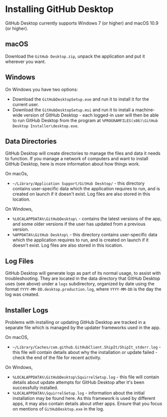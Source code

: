 # Installing GitHub Desktop

GitHub Desktop currently supports Windows 7 (or higher) and
macOS 10.9 (or higher).

## macOS

Download the `GitHub Desktop.zip`, unpack the application and put it wherever
you want.

## Windows

On Windows you have two options:

- Download the `GitHubDesktopSetup.exe` and run it to install it for the
 current user.
- Download the `GitHubDesktopSetup.msi` and run it to install a machine-wide
 version of GitHub Desktop - each logged-in user will then be able to run
 GitHub Desktop from the program at
 `%PROGRAMFILES(x86)\GitHub Desktop Installer\desktop.exe`.

## Data Directories

GitHub Desktop will create directories to manage the files and data it needs to
function. If you manage a network of computers and want to install GitHub
Desktop, here is more information about how things work.

On macOs,

- `~/Library/Application Support/GitHub Desktop/` - this directory contains
user-specific data which the application requires to run, and is created on
launch if it doesn't exist. Log files are also stored in this location.

On Windows,

- `%LOCALAPPDATA%\GitHubDesktop\` - contains the latest versions of the app,
 and some older versions if the user has updated from a previous version.
- `%APPDATA%\GitHub Desktop\` - this directory contains user-specific data
 which the application requires to run, and is created on launch if it doesn't
 exist. Log files are also stored in this location.

## Log Files

GitHub Desktop will generate logs as part of its normal usage, to assist with
troubleshooting. They are located in the data directory that GitHub Desktop
uses (see above) under a `logs` subdirectory, organized by date using the
format `YYYY-MM-DD.desktop.production.log`, where `YYYY-MM-DD` is the day
the log was created.

## Installer Logs

Problems with installing or updating GitHub Desktop are tracked in a separate
file which is managed by the updater frameworks used in the app.

On macOS,

- `~/Library/Caches/com.github.GitHubClient.ShipIt/ShipIt_stderr.log` - this
  file will contain details about why the installation or update failed -
  check the end of the file for recent activity.

On Windows,

- `%LOCALAPPDATA%\GitHubDesktop\SquirrelSetup.log` - this file will contain
 details about update attempts for GitHub Desktop after it's been successfully
 installed.
- `%LOCALAPPDATA%\SquirrelSetup.log` - information about the initial
 installation may be found here. As this framework is used by different apps,
 it may also contain details about other apps. Ensure that you focus on mentions
  of `GitHubDesktop.exe` in the log.
